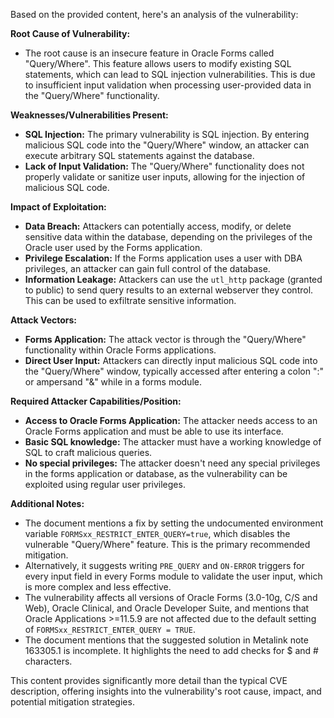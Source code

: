 Based on the provided content, here's an analysis of the vulnerability:

**Root Cause of Vulnerability:**

*   The root cause is an insecure feature in Oracle Forms called "Query/Where". This feature allows users to modify existing SQL statements, which can lead to SQL injection vulnerabilities. This is due to insufficient input validation when processing user-provided data in the "Query/Where" functionality.

**Weaknesses/Vulnerabilities Present:**

*   **SQL Injection:** The primary vulnerability is SQL injection. By entering malicious SQL code into the "Query/Where" window, an attacker can execute arbitrary SQL statements against the database.
*   **Lack of Input Validation:** The "Query/Where" functionality does not properly validate or sanitize user inputs, allowing for the injection of malicious SQL code.

**Impact of Exploitation:**

*   **Data Breach:** Attackers can potentially access, modify, or delete sensitive data within the database, depending on the privileges of the Oracle user used by the Forms application.
*   **Privilege Escalation:** If the Forms application uses a user with DBA privileges, an attacker can gain full control of the database.
*   **Information Leakage:** Attackers can use the `utl_http` package (granted to public) to send query results to an external webserver they control. This can be used to exfiltrate sensitive information.

**Attack Vectors:**

*   **Forms Application:** The attack vector is through the "Query/Where" functionality within Oracle Forms applications.
*   **Direct User Input:** Attackers can directly input malicious SQL code into the "Query/Where" window, typically accessed after entering a colon ":" or ampersand "&" while in a forms module.

**Required Attacker Capabilities/Position:**

*   **Access to Oracle Forms Application:** The attacker needs access to an Oracle Forms application and must be able to use its interface.
*   **Basic SQL knowledge:** The attacker must have a working knowledge of SQL to craft malicious queries.
*   **No special privileges:** The attacker doesn't need any special privileges in the forms application or database, as the vulnerability can be exploited using regular user privileges.

**Additional Notes:**

*   The document mentions a fix by setting the undocumented environment variable `FORMSxx_RESTRICT_ENTER_QUERY=true`, which disables the vulnerable "Query/Where" feature. This is the primary recommended mitigation.
*   Alternatively, it suggests writing `PRE_QUERY` and `ON-ERROR` triggers for every input field in every Forms module to validate the user input, which is more complex and less effective.
*   The vulnerability affects all versions of Oracle Forms (3.0-10g, C/S and Web), Oracle Clinical, and Oracle Developer Suite, and mentions that Oracle Applications >=11.5.9 are not affected due to the default setting of `FORMSxx_RESTRICT_ENTER_QUERY = TRUE`.
* The document mentions that the suggested solution in Metalink note 163305.1 is incomplete. It highlights the need to add checks for $ and # characters.

This content provides significantly more detail than the typical CVE description, offering insights into the vulnerability's root cause, impact, and potential mitigation strategies.